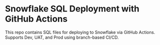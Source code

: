 # Snowflake SQL Deployment with GitHub Actions

This repo contains SQL files for deploying to Snowflake via GitHub Actions.
Supports Dev, UAT, and Prod using branch-based CI/CD.
